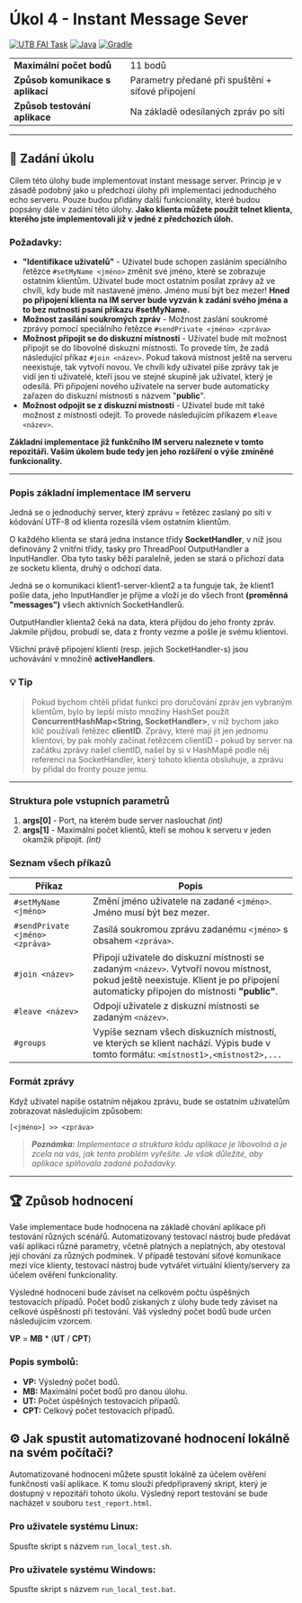 # Úkol 4 - Instant Message Sever

[![UTB FAI Task](https://img.shields.io/badge/UTB_FAI-Task-yellow)](https://www.fai.utb.cz/)
[![Java](https://img.shields.io/badge/Java-007396.svg?logo=java&logoColor=white)](https://www.java.com/)
[![Gradle](https://img.shields.io/badge/Gradle-02303A.svg?logo=gradle&logoColor=white)](https://gradle.org/)

|                                  |                                                   |
| -------------------------------- | ------------------------------------------------- |
| __Maximální počet bodů__         | 11 bodů                                           |
| __Způsob komunikace s aplikací__ | Parametry předané při spuštění + síťové připojení |
| __Způsob testování aplikace__    | Na základě odesílaných zpráv po síti              |

---

## 📝 Zadání úkolu 

Cílem této úlohy bude implementovat instant message server. Princip je v zásadě podobný jako u předchozí úlohy při implementaci jednoduchého echo serveru. Pouze budou přidány další funkcionality, které budou popsány dále v zadání této úlohy. __Jako klienta můžete použít telnet klienta, kterého jste implementovali již v jedné z předchozích úloh.__

### Požadavky:
* __"Identifikace uživatelů"__ - Uživatel bude schopen zasláním speciálního řetězce ```#setMyName <jméno>``` změnit své jméno, které se zobrazuje ostatním klientům. Uživatel bude moct ostatním posílat zprávy až ve chvíli, kdy bude mít nastavené jméno. Jméno musí být bez mezer! __Hned po připojení klienta na IM server bude vyzván k zadání svého jména a to bez nutnosti psaní příkazu #setMyName.__
* __Možnost zasílání soukromých zpráv__ - Možnost zaslání soukromé zprávy pomocí speciálního řetězce ```#sendPrivate <jméno> <zpráva>```
* __Možnost připojit se do diskuzní místnosti__ - Uživatel bude mít možnost připojit se do libovolné diskuzní místnosti. To provede tím, že zadá následující příkaz ```#join <název>```. Pokud taková místnost ještě na serveru neexistuje, tak vytvoří novou. Ve chvíli kdy uživatel píše zprávy tak je vidí jen ti uživatelé, kteří jsou ve stejné skupině jak uživatel, který je odesílá. Při připojení nového uživatele na server bude automaticky zařazen do diskuzní místnosti s názvem "__public__".
* __Možnost odpojit se z diskuzní místnosti__ - Uživatel bude mít také možnost z místnosti odejít. To provede následujícím příkazem ```#leave <název>```. 

__Základní implementace již funkčního IM serveru naleznete v tomto repozitáři. Vaším úkolem bude tedy jen jeho rozšíření o výše zmíněné funkcionality.__

---

### Popis základní implementace IM serveru
Jedná se o jednoduchý server, který zprávu = řetězec zaslaný po síti v kódování UTF-8 od klienta rozesílá všem ostatním klientům.

O každého klienta se stará jedna instance třídy __SocketHandler__, v níž jsou definovány 2 vnitřní třídy, tasky pro ThreadPool OutputHandler a InputHandler. Oba tyto tasky běží paralelně, jeden se stará o příchozí data ze socketu klienta, druhý o odchozí data.

Jedná se o komunikaci klient1-server-klient2 a ta funguje tak, že klient1 pošle data, jeho InputHandler je přijme a vloží je do všech front __(proměnná "messages")__ všech aktivních SocketHandlerů.

OutputHandler klienta2 čeká na data, která přijdou do jeho fronty zpráv. Jakmile přijdou, probudí se, data z fronty vezme a pošle je svému klientovi.

Všichni právě připojení klienti (resp. jejich SocketHandler-s) jsou uchovávání v množině __activeHandlers__.

### 💡 Tip
> Pokud bychom chtěli přidat funkci pro doručování zpráv jen vybraným klientům, bylo by lepší místo množiny HashSet použít __ConcurrentHashMap<String, SocketHandler>__, v níž bychom jako klíč používali řetězec __clientID__. Zprávy, které mají jít jen jednomu klientovi, by pak mohly začínat řetězcem clientID - pokud by server na začátku zprávy našel clientID, našel by si v HashMapě podle něj referenci na SocketHandler, který tohoto klienta obsluhuje, a zprávu by přidal do fronty pouze jemu.

--- 

### Struktura pole vstupních parametrů
1. __args[0]__ - Port, na kterém bude server naslouchat _(int)_
2. __args[1]__ - Maximální počet klientů, kteří se mohou k serveru v jeden okamžik připojit.  _(int)_

### Seznam všech příkazů

| Příkaz                          | Popis                                                                                                                                                                                  |
| ------------------------------- | -------------------------------------------------------------------------------------------------------------------------------------------------------------------------------------- |
| `#setMyName <jméno>`            | Změní jméno uživatele na zadané `<jméno>`. Jméno musí být bez mezer.                                                                                                                   |
| `#sendPrivate <jméno> <zpráva>` | Zasílá soukromou zprávu zadanému `<jméno>` s obsahem `<zpráva>`.                                                                                                                       |
| `#join <název>`                 | Připojí uživatele do diskuzní místnosti se zadaným `<název>`. Vytvoří novou místnost, pokud ještě neexistuje. Klient je po připojení automaticky připojen do místnosti __"public"__. |
| `#leave <název>`                | Odpojí uživatele z diskuzní místnosti se zadaným `<název>`.                                                                                                                            |
| `#groups`                       | Vypíše seznam všech diskuzních místností, ve kterých se klient nachází. Výpis bude v tomto formátu: `<místnost1>,<místnost2>,...`                                                      |

### Formát zprávy
Když uživatel napíše ostatním nějakou zprávu, bude se ostatním uživatelům zobrazovat následujícím způsobem:

`[<jméno>] >> <zpráva>`

>_**Poznámka:** Implementace a struktura kódu aplikace je libovolná a je zcela na vás, jak tento problém vyřešíte. Je však důležité, aby aplikace splňovala zadané požadavky._

---

## 🏆 Způsob hodnocení

Vaše implementace bude hodnocena na základě chování aplikace při testování různých scénářů. Automatizovaný testovací nástroj bude předávat vaší aplikaci různé parametry, včetně platných a neplatných, aby otestoval její chování za různých podmínek. V případě testování síťové komunikace mezi více klienty, testovací nástroj bude vytvářet virtuální klienty/servery za účelem ověření funkcionality.

Výsledné hodnocení bude záviset na celkovém počtu úspěšných testovacích případů. Počet bodů získaných z úlohy bude tedy záviset na celkové úspěšnosti při testování. Váš výsledný počet bodů bude určen následujícím vzorcem.

__VP__ = __MB__ * (__UT__ / __CPT__)

### Popis symbolů:

* __VP:__ Výsledný počet bodů.
* __MB:__ Maximální počet bodů pro danou úlohu.
* __UT:__ Počet úspěšných testovacích případů.
* __CPT:__ Celkový počet testovacích případů.

## ⚙️ Jak spustit automatizované hodnocení lokálně na svém počítači?

Automatizované hodnocení můžete spustit lokálně za účelem ověření funkčnosti vaší aplikace. K tomu slouží předpřipravený skript, který je dostupný v repozitáři tohoto úkolu. Výsledný report testování se bude nacházet v souboru ```test_report.html```.

###  Pro uživatele systému Linux:
Spusťte skript s názvem ```run_local_test.sh```.

### Pro uživatele systému Windows:
Spusťte skript s názvem ```run_local_test.bat```.


